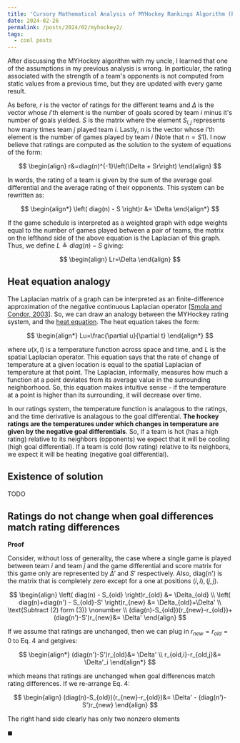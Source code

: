 ```yaml
---
title: 'Cursory Mathematical Analysis of MYHockey Rankings Algorithm (Part 2)'
date: 2024-02-26
permalink: /posts/2024/02/myhockey2/
tags:
  - cool posts
---
```


After discussing the MYHockey algorithm with my uncle, I learned that one of the assumptions in my previous analysis is wrong. In particular, the rating associated with the strength of a team's opponents is not computed from static values from a previous time, but they are updated with every game result.

As before, $r$ is the vector of ratings for the different teams and $\Delta$ is the vector whose $i$'th element is the number of goals scored by team $i$ minus it's number of goals yielded. $S$ is the matrix where the element $S_{i,j}$ represents how many times team $j$ played team $i$. Lastly, $n$ is the vector whose $i$'th element is the number of games played by team $i$ (Note that $n=S1$). I now believe that ratings are computed as the solution to the system of equations of the form:

$$
\begin{align}
r&=diag(n)^{-1}\left(\Delta + Sr\right)
\end{align}
$$

In words, the rating of a team is given by the sum of the average goal differential and the average rating of their opponents. This system can be rewritten as:

$$
\begin{align*}
\left( diag(n) - S \right)r &= \Delta
\end{align*}
$$

If the game schedule is interpreted as a weighted graph with edge weights equal to the number of games played between a pair of teams, the matrix on the lefthand side of the above equation is the Laplacian of this graph. Thus, we define $L\triangleq diag(n)-S$ giving:

$$
\begin{align}
Lr=\Delta
\end{align}
$$

Heat equation analogy
----

The Laplacian matrix of a graph can be interpreted as an finite-difference approximation of the negative continuous Laplacian operator [[Smola and Condor, 2003](https://people.cs.uchicago.edu/~risi/papers/SmolaKondor.pdf)]. So, we can draw an analogy between the MYHockey rating system, and the [heat equation](https://en.wikipedia.org/wiki/Heat_equation). The heat equation takes the form:

$$
\begin{align*}
Lu=\frac{\partial u}{\partial t}
\end{align*}
$$

where $u(x,t)$ is a temperature function across space and time, and $L$ is the spatial Laplacian operator. This equation says that the rate of change of temperature at a given location is equal to the spatial Laplacian of temperature at that point. The Laplacian, informally, measures how much a function at a point deviates from its average value in the surrounding neighborhood. So, this equation makes intuitive sense - if the temperature at a point is higher than its surrounding, it will decrease over time.

In our ratings system, the temperature function is analagous to the ratings, and the time derivative is analagous to the goal differential. <b>The hockey ratings are the temperatures under which changes in temperature are given by the negative goal differentials</b>. So, if a team is hot (has a high rating) relative to its neighbors (opponents) we expect that it will be cooling (high goal differential). If a team is cold (low rating) relative to its neighbors, we expect it will be heating (negative goal differential).

Existence of solution
--------

TODO

Ratings do not change when goal differences match rating differences
------------
<b>Proof</b>

Consider, without loss of generality, the case where a single game is played between team $i$ and team $j$ and the game differential and score matrix for this game only are represented by $\Delta'$ and $S'$ respectively. Also, diag(n') is the matrix that is completely zero except for a one at positions $(i,i),(j,j)$.

$$
\begin{align}
\left( diag(n) - S_{old} \right)r_{old} &= \Delta_{old} \\
\left( diag(n)+diag(n') - S_{old}-S' \right)r_{new} &= \Delta_{old}+\Delta' \\
\text{Subtract (2) form (3)} \nonumber \\
(diag(n)-S_{old})(r_{new}-r_{old})+(diag(n')-S')r_{new}&= \Delta' 
\end{align}
$$

If we assume that ratings are unchanged, then we can plug in $r_{new}=r_{old}=0$ to Eq. 4 and getgives:

$$
\begin{align*}
(diag(n')-S')r_{old}&= \Delta' \\
r_{old,i}-r_{old,j}&= \Delta'_i 
\end{align*}
$$

which means that ratings are unchanged when goal differences match rating differences. If we re-arrange Eq. 4:

$$
\begin{align}
(diag(n)-S_{old})(r_{new}-r_{old})&= \Delta' - (diag(n')-S')r_{new}
\end{align}
$$

The right hand side clearly has only two nonzero elements

$\blacksquare$